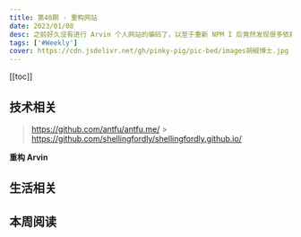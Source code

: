 ```yaml
---
title: 第40期 - 重构网站
date: 2023/01/08
desc: 之前好久没有进行 Arvin 个人网站的编码了，以至于重新 NPM I 后竟然发现很多依赖过期了，项目跑不起来。那算了，将 Nuxt3 改用为 Vue3 吧。一些接口性的内容暂时停了。
tags: ['#Weekly']
cover: https://cdn.jsdelivr.net/gh/pinky-pig/pic-bed/images胡椒博士.jpg
---
```


[[toc]]

<!-- <p align="center">
  <img alt="pepper" src="https://cdn.jsdelivr.net/gh/pinky-pig/pic-bed/images胡椒博士.jpg" width=800 />
</p> -->

## 技术相关

> https://github.com/antfu/antfu.me/ > https://github.com/shellingfordly/shellingfordly.github.io/

**重构 Arvin**

## 生活相关

## 本周阅读
